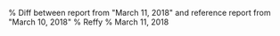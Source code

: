 % Diff between report from "March 11, 2018" and reference report from "March 10, 2018"
% Reffy
% March 11, 2018

